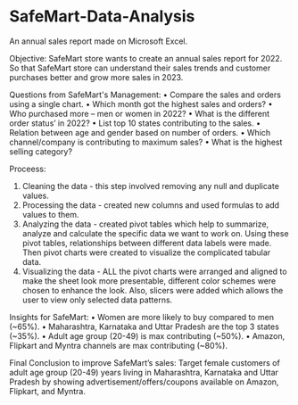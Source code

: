 # SafeMart-Data-Analysis
An annual sales report made on Microsoft Excel.

Objective:
SafeMart store wants to create an annual sales report for 2022. So that SafeMart store can understand their sales trends and customer purchases better and grow more sales in 2023.

Questions from SafeMart's Management:
•	Compare the sales and orders using a single chart.
•	Which month got the highest sales and orders?
•	Who purchased more – men or women in 2022?
•	What is the different order status’ in 2022?
•	List top 10 states contributing to the sales.
•	Relation between age and gender based on number of orders.
•	Which channel/company is contributing to maximum sales?
•	What is the highest selling category?


Proceess:
1. Cleaning the data - this step involved removing any null and duplicate values.
2. Processing the data - created new columns and used formulas to add values to them.
3. Analyzing the data - created pivot tables which help to summarize, analyze and calculate the specific data we want to work on. Using these pivot tables, relationships between different data labels were made. Then pivot charts were created to visualize the complicated tabular data.
4. Visualizing the data - ALL the pivot charts were arranged and aligned to make the sheet look more presentable, different color schemes were chosen to enhance the look. Also, slicers were added which allows the user to view only selected data patterns.


Insights for SafeMart:
•	Women are more likely to buy compared to men (~65%).
•	Maharashtra, Karnataka and Uttar Pradesh are the top 3 states (~35%).
•	Adult age group (20-49) is max contributing (~50%).
•	Amazon, Flipkart and Myntra channels are max contributing (~80%).


Final Conclusion to improve SafeMart’s sales:
Target female customers of adult age group (20-49) years living in Maharashtra, Karnataka and Uttar Pradesh by showing advertisement/offers/coupons available on Amazon, Flipkart, and Myntra.
